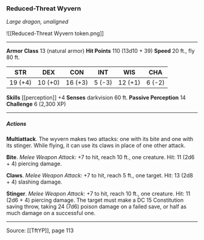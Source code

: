 ### Reduced-Threat Wyvern
_Large dragon, unaligned_

![[Reduced-Threat Wyvern token.png]]


---

**Armor Class** 13 (natural armor)
**Hit Points** 110 (13d10 + 39)
**Speed** 20 ft., fly 80 ft.

| STR     | DEX     | CON     | INT     | WIS     | CHA     |
|---------|---------|---------|---------|---------|---------|
| 19 (+4) | 10 (+0) | 16 (+3) | 5 (-3) | 12 (+1) | 6 (-2) |

**Skills** [[perception]] +4
**Senses** darkvision 60 ft.
**Passive Perception** 14
**Challenge** 6 (2,300 XP)

---

##### Actions
**Multiattack**. The wyvern makes two attacks: one with its bite and one with its stinger. While flying, it can use its claws in place of one other attack.

**Bite**. _Melee Weapon Attack:_ +7 to hit, reach 10 ft., one creature. Hit: 11 (2d6 + 4) piercing damage.

**Claws**. _Melee Weapon Attack:_ +7 to hit, reach 5 ft., one target. Hit: 13 (2d8 + 4) slashing damage.

**Stinger**. _Melee Weapon Attack:_ +7 to hit, reach 10 ft., one creature. Hit: 11 (2d6 + 4) piercing damage. The target must make a DC 15 Constitution saving throw, taking 24 (7d6) poison damage on a failed save, or half as much damage on a successful one.


---

Source: [[TftYP]], page 113